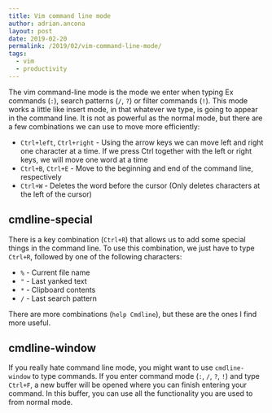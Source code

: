 ```yaml
---
title: Vim command line mode
author: adrian.ancona
layout: post
date: 2019-02-20
permalink: /2019/02/vim-command-line-mode/
tags:
  - vim
  - productivity
---
```


The vim command-line mode is the mode we enter when typing Ex commands (`:`), search patterns (`/`, `?`) or filter commands (`!`). This mode works a little like insert mode, in that whatever we type, is going to appear in the command line. It is not as powerful as the normal mode, but there are a few combinations we can use to move more efficiently:

- `Ctrl+left`, `Ctrl+right` - Using the arrow keys we can move left and right one character at a time. If we press Ctrl together with the left or right keys, we will move one word at a time
- `Ctrl+B`, `Ctrl+E` - Move to the beginning and end of the command line, respectively
- `Ctrl+W` - Deletes the word before the cursor (Only deletes characters at the left of the cursor)

<!--more-->

## cmdline-special

There is a key combination (`Ctrl+R`) that allows us to add some special things in the command line. To use this combination, we just have to type `Ctrl+R`, followed by one of the following characters:

- `%` - Current file name
- `"` - Last yanked text
- `*` - Clipboard contents
- `/` - Last search pattern

There are more combinations (`help Cmdline`), but these are the ones I find more useful.

## cmdline-window

If you really hate command line mode, you might want to use `cmdline-window` to type commands. If you enter command mode (`:`, `/`, `?`, `!`) and type `Ctrl+F`, a new buffer will be opened where you can finish entering your command. In this buffer, you can use all the functionality you are used to from normal mode.
